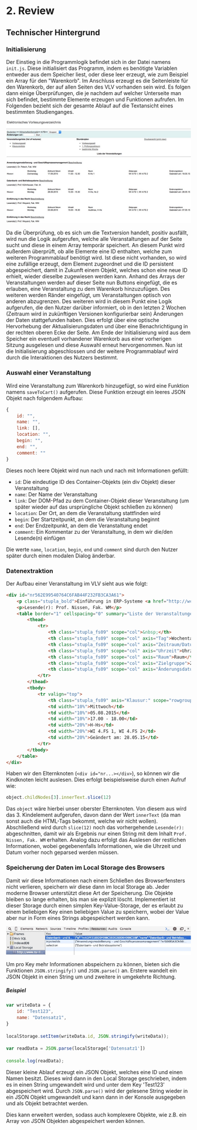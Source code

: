 # 2. Review

## Technischer Hintergrund

### Initialisierung
Der Einstieg in die Programmlogik befindet sich in der Datei namens `init.js`. Diese initialisiert das Programm, indem es benötigte Variablen entweder aus dem Speicher liest, oder diese leer erzeugt, wie zum Beispiel ein Array für den "Warenkorb". Im Anschluss erzeugt es die Seitenleiste für den Warenkorb, der auf allen Seiten des VLV vorhanden sein wird. Es folgen dann einige Überprüfungen, die je nachdem auf welcher Unterseite man sich befindet, bestimmte Elemente erzeugen und Funktionen aufrufen. Im Folgenden bezieht sich der gesamte Ablauf auf die Textansicht eines bestimmten Studienganges.

![Text Version des VLV](res/VLV_textVersion.jpg)

Da die Überprüfung, ob es sich um die Textversion handelt, positiv ausfällt, wird nun die Logik aufgerufen, welche alle Veranstaltungen auf der Seite sucht und diese in einem Array temporär speichert. An diesem Punkt wird außerdem überprüft, ob alle Elemente eine ID enthalten, welche zum weiteren Programmablauf benötigt wird. Ist diese nicht vorhanden, so wird eine zufällige erzeugt, dem Element zugeordnet und die ID persistent abgespeichert, damit in Zukunft einem Objekt, welches schon eine neue ID erhielt, wieder dieselbe zugewiesen werden kann.
Anhand des Arrays der Veranstaltungen werden auf dieser Seite nun Buttons eingefügt, die es erlauben, eine Veranstaltung zu dem Warenkorb hinzuzufügen. Des weiteren werden Ränder eingefügt, um Veranstaltungen optisch von anderen abzugrenzen. Des weiteren wird in diesem Punkt eine Logik aufgerufen, die den Nutzer darüber informiert, ob in den letzten 2 Wochen (Zeitraum wird in zukünftigen Versionen konfigurierbar sein) Änderungen der Daten stattgefunden haben. Dies erfolgt über eine optische Hervorhebung der Aktualisierungsdaten und über eine Benachrichtigung in der rechten oberen Ecke der Seite. Am Ende der Initialisierung wird aus dem Speicher ein eventuell vorhandener Warenkorb aus einer vorherigen Sitzung ausgelesen und diese Auswahl erneut hervorgenommen.
Nun ist die Initialisierung abgeschlossen und der weitere Programmablauf wird durch die Interaktionen des Nutzers bestimmt.

### Auswahl einer Veranstaltung
Wird eine Veranstaltung zum Warenkorb hinzugefügt, so wird eine Funktion namens `saveToCart()` aufgerufen. Diese Funktion erzeugt ein leeres JSON Objekt nach folgendem Aufbau:

~~~js
{
	id: "",
	name: "",
	link: [],
	location: "",
	begin: "",
	end: "",
	comment: ""
}
~~~

Dieses noch leere Objekt wird nun nach und nach mit Informationen gefüllt:
- `id`: Die eindeutige ID des Container-Objekts (ein div Objekt) dieser Veranstaltung
- `name`: Der Name der Veranstaltung
- `link`: Der DOM-Pfad zu dem Container-Objekt dieser Veranstaltung (um später wieder auf das ursprüngliche Objekt schließen zu können)
- `location`: Der Ort, an dem die Veranstaltung stattfinden wird
- `begin`: Der Startzeitpunkt, an dem die Veranstaltung beginnt
- `end`: Der Endzeitpunkt, an dem die Veranstaltung endet
- `comment`: Ein Kommentar zu der Veranstaltung, in dem wir die/den Lesende(n) einfügen

Die werte `name`, `location`, `begin`, `end` und `comment` sind durch den Nutzer später durch einen modalen Dialog änderbar.

### Datenextraktion
Der Aufbau einer Veranstaltung im VLV sieht aus wie folgt:

~~~html
<div id="nr562E99540764C6FAB44F232FB3CA3A61">
	<p class="stupla_bold">Einführung in ERP-Systeme <a href="http://wcms3.rz.tu-ilmenau.de/%7Egoettlich/elvvi/sommer/list/fachseite.php?fid=562E99540764C6FAB44F232FB3CA3A60" target="_blank" title="Beschreibung von Einführung in ERP-Systeme (neues Fenster)">Beschreibung</a></p>
	<p>Lesende(r): Prof. Nissen, Fak. WM</p>
	<table border="1" cellspacing="0" summary="Liste der Veranstaltungen" width="99%">
		<thead>
			<tr>
				<th class="stupla_fs09" scope="col">&nbsp;</th>
				<th class="stupla_fs09" scope="col" axis="Tag">Wochentag</th>
				<th class="stupla_fs09" scope="col" axis="Zeitraum/Datum">Zeitraum/ Datum</th>
				<th class="stupla_fs09" scope="col" axis="Uhrzeit">Uhrzeit</th>
				<th class="stupla_fs09" scope="col" axis="Raum">Raum</th>
				<th class="stupla_fs09" scope="col" axis="Zielgruppe">Zielgruppe</th>
				<th class="stupla_fs09" scope="col" axis="Änderungsdatum">Änderungsdatum</th>
			</tr>
		</thead>
		<tbody>
			<tr valign="top">
				<th class="stupla_fs09" axis="Klausur:" scope="rowgroup" width="10%">Klausur:</th>
				<td width="10%">Mittwoch</td>
				<td width="10%">05.08.2015</td>
				<td width="10%">17.00 - 18.00</td>
				<td width="20%">H-Hs</td>
				<td width="20%">WI 4.FS 1, WI 4.FS 2</td>
				<td width="20%">Geändert am: 28.05.15</td>
			</tr>
		</tbody>
	</table>
</div>
~~~

Haben wir den Elternknoten (`<div id="nr...></div>`), so können wir die Kindknoten leicht auslesen. Dies erfolgt beispielsweise durch einen Aufruf wie: 

~~~js
object.childNodes[3].innerText.slice(12)
~~~

Das `object` wäre hierbei unser oberster Elternknoten. Von diesem aus wird das 3. Kindelement aufgerufen, davon dann der Wert `innerText` (da man sonst auch die HTML-Tags bekommt, welche wir nicht wollen). Abschließend wird durch `slice(12)` noch das vorhergehende `Lesende(r): ` abgeschnitten, damit wir als Ergebnis nur einen String mit dem Inhalt `Prof. Nissen, Fak. WM` erhalten.
Analog dazu erfolgt das Auslesen der restlichen Informationen, wobei gegebenenfalls Informationen, wie die Uhrzeit und Datum vorher noch geparsed werden müssen.

### Speicherung der Daten im Local Storage des Browsers
Damit wir diese Informationen nach einem Schließen des Browserfensters nicht verlieren, speichern wir diese dann im local Storage ab.
Jeder moderne Browser unterstützt diese Art der Speicherung. Die Objekte bleiben so lange erhalten, bis man sie explizit löscht. Implementiert ist dieser Storage durch einen simplen Key-Value-Storage, der es erlaubt zu einem beliebigen Key einen beliebigen Value zu speichern, wobei der Value aber nur in Form eines Strings abgespeichert werden kann.

![](res/localStorageExample.jpg)

Um pro Key mehr Informationen abspeichern zu können, bieten sich die Funktionen `JSON.stringify()` und `JSON.parse()` an. Erstere wandelt ein JSON Objekt in einen String um und zweitere in umgekehrte Richtung. 

##### Beispiel
~~~js
var writeData = {
    id: "Test123",
    name: "Datensatz1",
}

localStorage.setItem(writeData.id, JSON.stringify(writeData));

var readData = JSON.parse(localStorage['Datensatz1'])

console.log(readData);
~~~
Dieser kleine Ablauf erzeugt ein JSON Objekt, welches eine ID und einen Namen besitzt. Dieses wird dann in den Local Storage geschrieben, indem es in einen String umgewandelt wird und unter dem Key 'Test123' abgespeichert wird. Durch `JSON.parse()` wird der gelesene String wieder in ein JSON Objekt umgewandelt und kann dann in der Konsole ausgegeben und als Objekt betrachtet werden.

Dies kann erweitert werden, sodass auch komplexere Objekte, wie z.B. ein Array von JSON Objekten abgespeichert werden können.
